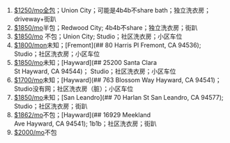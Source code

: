 1. [$1250/mo全包](https://www.facebook.com/marketplace/item/1131431374530920?ref=category_feed&referral_code=undefined&referral_story_type=listing&tracking=%7B%22qid%22%3A%22-2511639698866961117%22%2C%22mf_story_key%22%3A%2225157741777142944%22%2C%22commerce_rank_obj%22%3A%22%7B%5C%22target_id%5C%22%3A25157741777142944%2C%5C%22target_type%5C%22%3A0%2C%5C%22primary_position%5C%22%3A16%2C%5C%22ranking_signature%5C%22%3A8864841474026941326%2C%5C%22commerce_channel%5C%22%3A504%2C%5C%22value%5C%22%3A0.0012511843069194%2C%5C%22candidate_retrieval_source_map%5C%22%3A%7B%5C%2225157741777142944%5C%22%3A204%7D%7D%22%2C%22ftmd_400706%22%3A%22111112l%22%7D)；Union City；可能是4b4b不share bath；独立洗衣房；driveway+街趴
2. [$1850/mo](https://www.facebook.com/marketplace/item/1623014048444755/?ref=browse_tab&referral_code=marketplace_top_picks&referral_story_type=top_picks)半包；Redwood City; 4b4b不share；独立洗衣房；街趴
3. [$1850/mo](https://www.apartments.com/parkside-union-city-ca/grd6jgx/) 不包；Union City; Studio；社区洗衣房；小区车位
4. [$1800/mon](https://www.apartments.com/niles-station-apartments-fremont-ca/btpjmg9/)未知；[Fremont](## 80 Harris Pl Fremont, CA 94536);  Studio；社区洗衣房；小区车位
5. [$1850/mo](https://www.apartments.com/the-timbers-hayward-ca/q0vhzgy/)未知；[Hayward](## 25200 Santa Clara St Hayward, CA 94544)； Studio；社区洗衣房；小区车位
6. [$1700/mo](https://www.apartments.com/the-grove-hayward-ca/eqlke0q/)未知；[Hayward](## 763 Blossom Way Hayward, CA 94541)； Studio没有网；社区洗衣房（脏）；小区车位
7. [$1850/mo](https://www.apartments.com/seventy-harlan-san-leandro-ca/emzmnvq/)未知；[San Leandro](## 70 Harlan St San Leandro, CA 94577); Studio；社区洗衣房；街趴
8. [$1862/mo](https://www.apartments.com/paseo-gardens-hayward-ca/46jjb7l/#reviewsSection)不包；[Hayward](## 16929 Meekland Ave Hayward, CA 94541); 1b1b；社区洗衣房；街趴
9. [$2000/mo](https://www.zillow.com/apartments/oakland-ca/hanover-northgate/BMVS8N/#unit-2078506810)不包






























